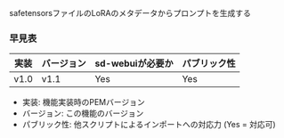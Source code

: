 <p>safetensorsファイルのLoRAのメタデータからプロンプトを生成する</p>

### 早見表
| 実装   | バージョン | sd-webuiが必要か | パブリック性 |
|------|------| --- | --- |
| v1.0 | v1.1 | Yes | Yes |

- 実装: 機能実装時のPEMバージョン
- バージョン: この機能のバージョン
- パブリック性: 他スクリプトによるインポートへの対応力 (Yes = 対応可)
